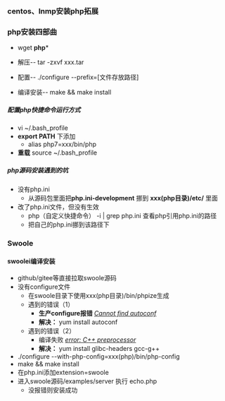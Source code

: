### centos、lnmp安装php拓展

[yaf拓展]: https://www.cnblogs.com/shifu204/p/6743578.html

[php]: https://www.php.net/downloads.php



### php安装**四**部曲

- wget  **php***

- 解压-- tar -zxvf xxx.tar
- 配置-- ./configure --prefix=[文件存放路径]
- 编译安装-- make && make install 

##### 配置php快捷命令运行方式

- vi ~/.bash_profile
- **export PATH** 下添加
  - alias php7=xxx/bin/php
- **重载** source ~/.bash_profile

##### php源码安装遇到的坑

- 没有php.ini
  - 从源码包里面把**php.ini-development** 挪到 **xxx(php目录)/etc/**  里面
- 改了php.ini文件，但没有生效
  - php（自定义快捷命令） -i | grep php.ini 查看php引用php.ini的路径
  - 把自己的php.ini挪到该路径下



### Swoole

#### swoolei编译安装

- github/gitee等直接拉取swoole源码
- 没有configure文件
  - 在swoole目录下使用xxx(php目录)/bin/phpize生成
  - 遇到的错误（1）
    - **生产configure报错** <u>*Cannot find autoconf*</u>  
    - **解决：** yum install autoconf 
  - 遇到的错误（2）
    - 编译失败 <u>*error: C++ preprocessor*</u>  
    - **解决：** yum install glibc-headers gcc-g++
- ./configure --with-php-config=xxx(php)/bin/php-config
- make && make install
- 在php.ini添加extension=swoole
- 进入swoole源码/examples/server 执行 echo.php
  - 没报错则安装成功

